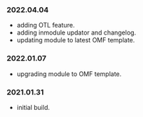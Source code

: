 ### 2022.04.04
- adding OTL feature.
- adding inmodule updator and changelog.
- updating module to latest OMF template.

### 2022.01.07
- upgrading module to OMF template.

### 2021.01.31
- initial build.